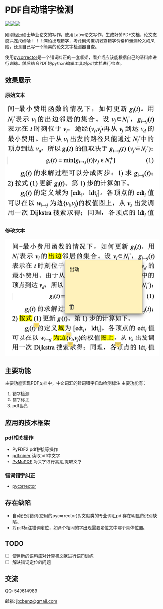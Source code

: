 # PDF自动错字检测
<img src="https://img.shields.io/badge/language-python-green.svg"/><img src="https://img.shields.io/github/last-commit/benzj/pdfcorrector.svg"/><img src="https://img.shields.io/github/repo-size/benzj/pdfcorrector.svg"/>

刚刚经历硕士毕业论文的写作，使用Latex论文写作，生成好的PDF文档，论文态度决定成绩哈！！！深怕出现错字，考虑到淘宝机器查错字价格和泄漏论文的风险，还是自己写一个简易的论文文字检测器自查。

使用[pycorrector](https://github.com/shibing624/pycorrector)是一个错词纠正的一套框架，看介绍应该能根据自己的语料库进行训练。然后结合PDF的python编辑工具对pdf文档进行检查。

## 效果展示
### 原始文本
![原始的pdf文档](./docs/images/modify.png)
### 修改文本
![原始的pdf文档](./docs/images/org.png)
## 主要功能
主要功能实现PDF文档中，中文词汇的错词错字自动检测标注
主要功能有：
1. 错字检测
2. 错字标注
3. pdf高亮
## 应用的技术框架
### pdf相关操作
- PyPDF2 pdf拼接等操作
- [pdfminer](https://github.com/pdfminer/pdfminer.six) 读取pdf中文字
- [PyMuPDF](https://pymupdf.readthedocs.io/en/latest/) 对文字进行高亮,提取文字
### 错词错字纠正
- [pycorrector](https://github.com/shibing624/pycorrector)

## 存在缺陷
- 自动识别错词(使用的pycorrector)对文献类的专业词汇pdf存在明显的识别缺陷。
- 对pdf标注错词定位，如两个相同的字出现需要定位文中哪个具体位置。

## TODO
- [ ] 使用新的语料库对计算机文献进行语句训练
- [ ] 解决错词定位的问题

## 交流
QQ: 549614989

邮箱: jbcbenz@gmail.com